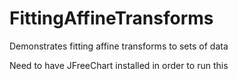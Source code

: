 # FittingAffineTransforms
Demonstrates fitting affine transforms to sets of data

Need to have JFreeChart installed in order to run this
